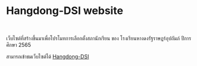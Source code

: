 
<h1>Hangdong-DSI website</h1> <br>
<p>เว็บไซต์ที่สร้างขึ้นมาเพื่อโปรโมทการเลือกตั้งสภานักเรียน ของ โรงเรียนหางดงรัฐราษฎร์อุปถัมภ์ ปีการศึกษา 2565</p>
<p>สามารถเข้าชมเว็บไซต์ได้ <a href="https://hangdongdsi.netlify.app/" target="_blank">Hangdong-DSI</a></p>

